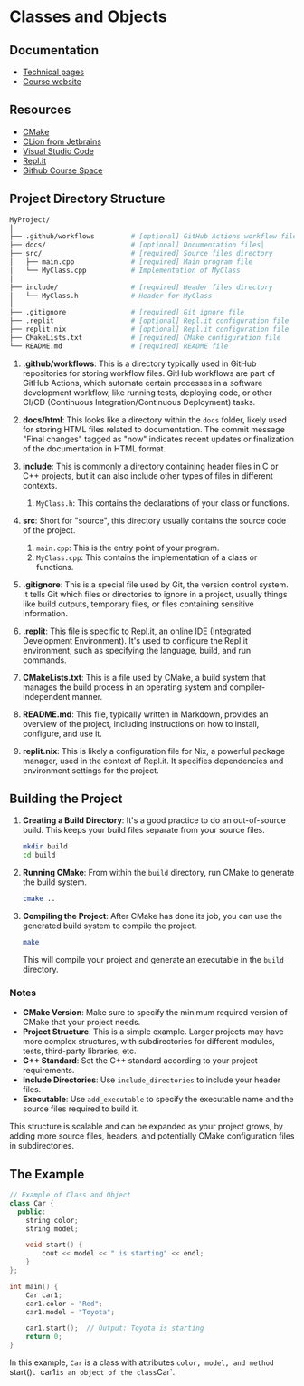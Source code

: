 # Classes and Objects

## Documentation

- [Technical pages](https://una-eif201-progra1-master.github.io/dev.funda.oop-classes.objects/)
- [Course website](https://mikeguzman.dev/software-development/programming-fundations/object-oriented-programming/)

## Resources

- [CMake](https://cmake.org/cmake/help/latest/guide/tutorial/index.html)
- [CLion from Jetbrains](https://www.jetbrains.com/help/clion/quick-cmake-tutorial.html)
- [Visual Studio Code](https://code.visualstudio.com/docs/languages/cpp)
- [Repl.it](https://replit.com/@MaikolGuzman?path=folder/EIF201%20-%20Progra%201)
- [Github Course Space](https://github.com/una-eif201-progra1-master)

## Project Directory Structure

```bash
MyProject/
│
├── .github/workflows         # [optional] GitHub Actions workflow files
├── docs/                     # [optional] Documentation files│
├── src/                      # [required] Source files directory
│   ├── main.cpp              # [required] Main program file
│   └── MyClass.cpp           # Implementation of MyClass
│
├── include/                  # [required] Header files directory
│   └── MyClass.h             # Header for MyClass
│
├── .gitignore                # [required] Git ignore file
├── .replit                   # [optional] Repl.it configuration file
├── replit.nix                # [optional] Repl.it configuration file
├── CMakeLists.txt            # [required] CMake configuration file
└── README.md                 # [required] README file
```

1. **.github/workflows**: This is a directory typically used in GitHub repositories for storing workflow files. GitHub
   workflows are part of GitHub Actions, which automate certain processes in a software development workflow, like
   running tests, deploying code, or other CI/CD (Continuous Integration/Continuous Deployment) tasks.

2. **docs/html**: This looks like a directory within the `docs` folder, likely used for storing HTML files related to
   documentation. The commit message "Final changes" tagged as "now" indicates recent updates or finalization of the
   documentation in HTML format.

3. **include**: This is commonly a directory containing header files in C or C++ projects, but it can also include other
   types of files in different contexts.
    1. `MyClass.h`: This contains the declarations of your class or functions.

4. **src**: Short for "source", this directory usually contains the source code of the project.
    1. `main.cpp`: This is the entry point of your program.
    2. `MyClass.cpp`: This contains the implementation of a class or functions.

5. **.gitignore**: This is a special file used by Git, the version control system. It tells Git which files or
   directories to ignore in a project, usually things like build outputs, temporary files, or files containing sensitive
   information.

6. **.replit**: This file is specific to Repl.it, an online IDE (Integrated Development Environment). It's used to
   configure the Repl.it environment, such as specifying the language, build, and run commands.

7. **CMakeLists.txt**: This is a file used by CMake, a build system that manages the build process in an operating
   system and compiler-independent manner.

8. **README.md**: This file, typically written in Markdown, provides an overview of the project, including instructions
   on how to install, configure, and use it.

9. **replit.nix**: This is likely a configuration file for Nix, a powerful package manager, used in the context of
   Repl.it. It specifies dependencies and environment settings for the project.

## Building the Project

1. **Creating a Build Directory**: It's a good practice to do an out-of-source build. This keeps your build files
   separate from your source files.

    ```sh
    mkdir build
    cd build
    ```

2. **Running CMake**: From within the `build` directory, run CMake to generate the build system.

    ```sh
    cmake ..
    ```

3. **Compiling the Project**: After CMake has done its job, you can use the generated build system to compile the
   project.

    ```sh
    make
    ```

   This will compile your project and generate an executable in the `build` directory.

### Notes

- **CMake Version**: Make sure to specify the minimum required version of CMake that your project needs.
- **Project Structure**: This is a simple example. Larger projects may have more complex structures, with subdirectories
  for different modules, tests, third-party libraries, etc.
- **C++ Standard**: Set the C++ standard according to your project requirements.
- **Include Directories**: Use `include_directories` to include your header files.
- **Executable**: Use `add_executable` to specify the executable name and the source files required to build it.

This structure is scalable and can be expanded as your project grows, by adding more source files, headers, and
potentially CMake configuration files in subdirectories.

## The Example

```c++
// Example of Class and Object
class Car {
  public:
    string color;
    string model;

    void start() {
        cout << model << " is starting" << endl;
    }
};

int main() {
    Car car1;
    car1.color = "Red";
    car1.model = "Toyota";

    car1.start();  // Output: Toyota is starting
    return 0;
}

```

In this example, `Car` is a class with attributes `color, model, and method `start()`. `car1` is an object of the class `Car`.

